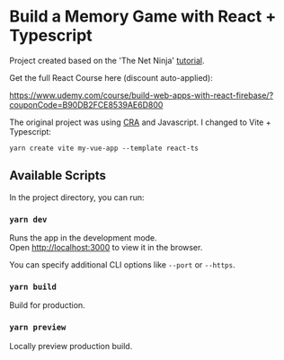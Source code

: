 # Build a Memory Game with React + Typescript

Project created based on the 'The Net Ninja' [tutorial](https://www.youtube.com/playlist?list=PL4cUxeGkcC9iQ7g2eoNXHCJBBBz40S_Lm).

Get the full React Course here (discount auto-applied):

https://www.udemy.com/course/build-web-apps-with-react-firebase/?couponCode=B90DB2FCE8539AE6D800

The original project was using [CRA](https://create-react-app.dev/) and Javascript. I changed to Vite + Typescript:

```
yarn create vite my-vue-app --template react-ts
```

## Available Scripts

In the project directory, you can run:

### `yarn dev`

Runs the app in the development mode.\
Open [http://localhost:3000](http://localhost:3000) to view it in the browser.

You can specify additional CLI options like `--port` or `--https`.

### `yarn build`

Build for production.

### `yarn preview`

Locally preview production build.
